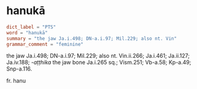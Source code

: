 # hanukā

``` toml
dict_label = "PTS"
word = "hanukā"
summary = "the jaw Ja.i.498; DN-a.i.97; Mil.229; also nt. Vin"
grammar_comment = "feminine"
```

the jaw Ja.i.498; DN\-a.i.97; Mil.229; also nt. Vin.ii.266; Ja.i.461; Ja.ii.127; Ja.iv.188; *\-aṭṭhika* the jaw bone Ja.i.265 sq.; Vism.251; Vb\-a.58; Kp\-a.49; Snp\-a.116.

fr. hanu

